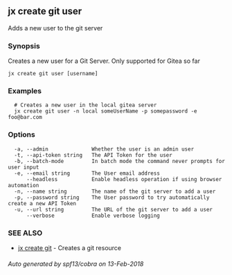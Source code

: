 ## jx create git user

Adds a new user to the git server

### Synopsis


Creates a new user for a Git Server. Only supported for Gitea so far

```
jx create git user [username]
```

### Examples

```
  # Creates a new user in the local gitea server
  jx create git user -n local someUserName -p somepassword -e foo@bar.com
```

### Options

```
  -a, --admin              Whether the user is an admin user
  -t, --api-token string   The API Token for the user
  -b, --batch-mode         In batch mode the command never prompts for user input
  -e, --email string       The User email address
      --headless           Enable headless operation if using browser automation
  -n, --name string        The name of the git server to add a user
  -p, --password string    The User password to try automatically create a new API Token
  -u, --url string         The URL of the git server to add a user
      --verbose            Enable verbose logging
```

### SEE ALSO
* [jx create git](jx_create_git.md)	 - Creates a git resource

###### Auto generated by spf13/cobra on 13-Feb-2018
